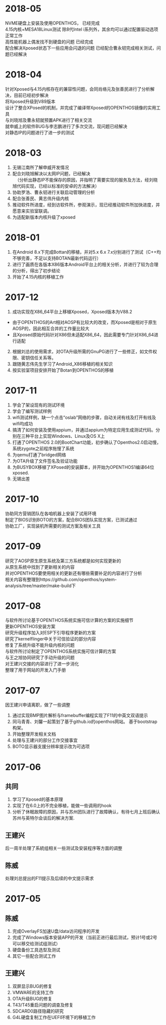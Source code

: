 # 2018-05
NVME硬盘上安装及使用OPENTHOS，   已经完成  
4.15内核+MESA18Linux测试        除8代Intel i系列外，其余均可以通过配置驱动选项正常工作  
高性能机器上偶发找不到硬盘的问题  已经完成  
配合解决Xposed状态下一些应用会闪退的问题  已经配合曹永韧完成相关测试，问题已经解决  


# 2018-04
针对Xposed与4.15内核存在的兼容性问题，会同肖络元及张善民进行了分析解决，目前已经初步解决  
将Xposed升级到V89版本  
设计了整合XPosed的机制，并完成了编译带Xposed的OPENTHOS镜像的实用工具  
与刘晓旭及曹永韧就预置APK进行了相关交流  
就申威上的软件BUG与李志鹏进行了多次交流，现问题已经解决  
对静态IP的问题进行了进一步的测试  

# 2018-03
1. 无锡江南所了解申威开发情况  
2. 配合刘晓旭解决以太网IP问题，已经解决   
   （分析出静态IP不能保存的原因，并指明了需要实现的服务及方法，经刘晓旭代码实现，已经以标准的安卓的方法解决）  
3. 协助罗浩、曹永韧进行关联启动管理的分析  
4. 配合张善民、黄志伟升级内核    
5. 推动软件所进度，经到访软件所，参观演示，现已经推动软件所加快进度，并愿意来实验室联调。 
6. 为适配新版本内核升级了xposed  




# 2018-01
1. 在Android 8.x下完成Bottan的移植，并对5.x 6.x 7.x分别进行了测试（C++均不够完善，不足以支持BOTAN最新代码运行）
2. 进行了画质在各版本X86版本Android平台上的相关分析，并进行了较为合理的分析，得出了初步结论
3. 开始了4.15内核的移植工作


# 2017-12
1. 成功实现在X86_64平台上移植Xposed，Xposed版本为V88.2
* 由于OPENTHOS的Art相对AOSP有比较大的改变，而Xposed是相对于原生AOSP的，因此相互合并的工作量比较大
* 且Xposed原始代码针对X86但未适配X86_64，因此需要专门针对X86_64进行适配
2. 根据刘总的使用需求，对OTA升级所需的GnuPG进行了一些修正，如文件权限、密钥信任关系等。
3. 跟随黄志伟先生学习了Android_X86移植的相关知识    
4. 按实验室项目安排开始了Botan到OPENTHOS的移植  


# 2017-11
1. 学会了架设现有的测试环境
2. 学会了编写测试样例
3. wifi测试样例，缺一个点击“oslab”网络的步骤，自动关闭有线及打开有线及wifi均成功  
4. 搞清了如何安装及使用appium，并通过appium为特定应用生成测试代码。分别在三种平台上实现Windows、Linux及OS X上  
5. 打通了OPENTHOS 2.0的BootChart功能，初步确认了Openthos2.0启动慢，系统zygote之前程序拖慢了系统  
6. 为qemu打通了bridged网络
7. 为OTA升级了文件签名及验证功能  
8. 为BUSYBOX移植了XPosed的安装脚本，并开始为OPENTHOS1编译64位xposed.  
9. 无锡出差

# 2017-10
协助同方营销团队在各咱机器上安装了试用环境  
制定了BIOS识别BOTO的方案，配合BIOS团队实现方案，已测试通过  
协助工厂，实现装机所需要的测试方案及相关工具  

# 2017-09
研究了AOSP原生原生系统及第三方系统都是如何实现更新的  
从原生系统中找到了更新相关的内容  
并对OPENTHOS要使用相关的更新还有哪些需要补足的内容进行了分析  
相关内容有整理到https://github.com/openthos/system-analysis/tree/master/make-build下  

# 2017-08
与软件所讨论基于OPENTHOS系统实施可信计算的方案的实施细节  
更新OPENTHOS安装方案  
研究升级程序加入对ESP下引导程序更新的方案  
研究了kernelflinger中关于可信验证的部分内容  
修复了系统升级不能升级内核的问题  
与软件所讨论制定了OPENTHOS系统实施可信计算的方案  
与王之旭协同研究了手动升级的问题  
对王建兴交接的内容进行了进一步消化  
整理了用于网站的开发入门手册  

# 2017-07
因王建兴申请离职，做了一些调整
1. 通过实现BMP图片解析与framebuffer编程实现了F11的中英文双语提示
2. 同马青青、刘馨一起策划了基于github.io的openthos网站。 基于bootstrap构架。
3. 开始整理开发相关文档
4. 处理与王建兴的部分工作交接事宜
5. BOTO显示器支援分辨率提示改为可选项
# 2017-06
## 共同
1. 学习了Xposed的基本原理  
2. 实现了在6.0上的不完全移植，能做一些调用的hook  
3. 分析了休眠故障的原因，并与苏州团队进行了故障确认，有待七月上班后确认苏州与英特尔会谈后的解决方案. 
## 王建兴  
后一周半处理了系統组相关一些测试及安装程序等方面的调整  
## 陈威
处理刘总提出的F11提示及后续的中文提示需求

# 2017-05
## 陈威
1.  完成OverlayFS加速U盘/data访问程序的开发  
2.  完成了Windows版本安装APP的开发（当前正进行最后测试，预计1号或2号可以移交给测试组测试）  
3.  硬盘备份工具选型及测试  
4.  其它一些配合测试工作

## 王建兴
1.  双屏显示BUG的修复
2.  VMWARE的支持工作
3.  OTA升级BUG的修复
4.  T43/T45重启问题的调查及修复
5.  SDCARD0路径隐藏的研究
6.  G4L硬盘复制工作在UEFI环境下的移植工作  
